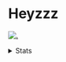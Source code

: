 # Heyzzz  

[![.](https://skillicons.dev/icons?i=js,ts,nextjs,nestjs,mongodb)](https://skillicons.dev)  

<details>
<summary>Stats</summary
<!--START_SECTION:waka-->

```txt
TypeScript   10 hrs 33 mins  ███████████████████████░░   91.55 %
JSON         22 mins         ▓░░░░░░░░░░░░░░░░░░░░░░░░   03.19 %
TSConfig     11 mins         ▒░░░░░░░░░░░░░░░░░░░░░░░░   01.70 %
JavaScript   8 mins          ▒░░░░░░░░░░░░░░░░░░░░░░░░   01.26 %
CSS          7 mins          ▒░░░░░░░░░░░░░░░░░░░░░░░░   01.04 %
```

<!--END_SECTION:waka-->
</details>
